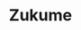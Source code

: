 ---
published: true
title: Zukume
collection: ailleurs
release_date: '2015-11-02 00:00:00'
image:
    user/pages/01.Emissions/ailleurs-104/ouiedire_ailleurs-104_cover-1.png: { name: ouiedire_ailleurs-104_cover-1.png, type: image/png, size: 509485, path: user/pages/01.Emissions/ailleurs-104/ouiedire_ailleurs-104_cover-1.png }
number: '104'
slug: ailleurs-104
taxonomy:
    dj: 'Sugai Ken'
    artist: [Carre, 'Darius Milhaud', 'Gigi Masin', 'Jon Appleton', 'Magnús Bergsson', PGR, 'Robert Cohen-Solal', 'Simon Fisher Turner', 'Yann Geslin', 'Zen Hoyo']
playlists:
    - { title: null, tracks: [{ timecode: '00:00:03', artists: ['Darius Milhaud'], title: 'La Rivière Endormie' }, { timecode: '00:04:18', artists: [Carre], title: Open }, { timecode: '00:08:28', artists: ['Simon Fisher Turner'], title: 'The End Credits' }, { timecode: '00:13:26', artists: ['Yann Geslin'], title: 'Variations Didactiques' }, { timecode: '00:16:20', artists: ['Zen Hoyo'], title: 'Introduction Instrumentale' }, { timecode: '00:27:38', artists: [PGR], title: 'Floods And Chairs' }, { timecode: '00:31:15', artists: ['Robert Cohen-Solal'], title: 'Les Shadoks' }, { timecode: '00:39:01', artists: ['Jon Appleton'], title: 'Boghosian''s Piece' }, { timecode: '00:41:45', artists: ['Gigi Masin'], title: 'The Word Love' }, { timecode: '00:47:42', artists: ['Magnús Bergsson'], title: Holtstangi }] }
presentation: ''
image_hd:
    user/pages/01.Emissions/ailleurs-104/ouiedire_ailleurs-104_cover_hd.png: { name: ouiedire_ailleurs-104_cover_hd.png, type: image/png, size: 509485, path: user/pages/01.Emissions/ailleurs-104/ouiedire_ailleurs-104_cover_hd.png }

---